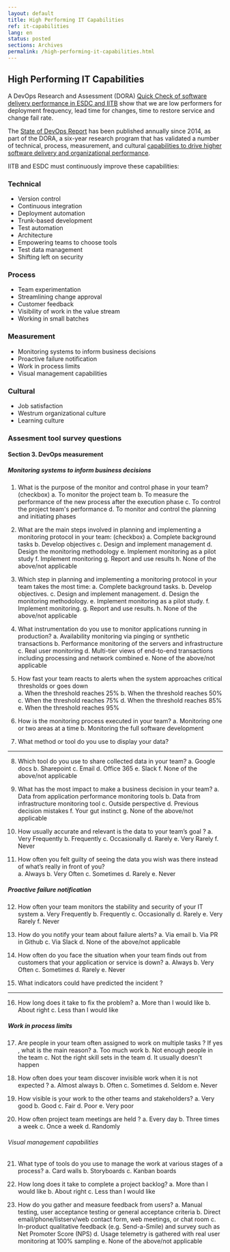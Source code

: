 ```yaml
---
layout: default
title: High Performing IT Capabilities
ref: it-capabilities
lang: en
status: posted
sections: Archives
permalink: /high-performing-it-capabilities.html
---
```


## High Performing IT Capabilities

A DevOps Research and Assessment (DORA) [Quick Check of software delivery performance in ESDC and IITB](https://beta.devops-research.com/performance.html?leadtime=1&deployfreq=1&ttr=3&chgfail=4&industry=government) show that we are low performers for deployment frequency, lead time for changes, time to restore service and change fail rate.

The [State of DevOps Report](https://cloud.google.com/devops/state-of-devops/) has been published annually since 2014, as part of the DORA, a six-year research program that has validated a number of technical, process, measurement, and cultural [capabilities to drive higher software delivery and organizational performance](https://cloud.google.com/devops/#devops-capabilities).

IITB and ESDC must continuously improve these capabilities:

### Technical

- Version control
- Continuous integration
- Deployment automation
- Trunk-based development
- Test automation
- Architecture
- Empowering teams to choose tools
- Test data management
- Shifting left on security

### Process

- Team experimentation
- Streamlining change approval
- Customer feedback
- Visibility of work in the value stream
- Working in small batches

### Measurement

- Monitoring systems to inform business decisions
- Proactive failure notification
- Work in process limits
- Visual management capabilities

### Cultural

- Job satisfaction
- Westrum organizational culture
- Learning culture

### Assesment tool survey questions 
#### Section 3. DevOps measurement

##### Monitoring systems to inform business decisions

1. What is the purpose of the monitor and control phase in your team? (checkbox)
a. To monitor the project team
b. To measure the performance of the new process after the execution phase
c. To control the project team's performance
d. To monitor and control the planning and initiating phases

2.  What are the main steps involved in planning and implementing a monitoring protocol in your team: (checkbox)
a. Complete background tasks
b. Develop objectives
c. Design and implement management
d. Design the monitoring methodology
e. Implement monitoring as a pilot study
f. Implement monitoring
g. Report and use results
h. None of the above/not applicable 

3.  Which step in planning and implementing a monitoring protocol in your team takes the most time: 
a. Complete background tasks.
b. Develop objectives.
c. Design and implement management.
d. Design the monitoring methodology.
e. Implement monitoring as a pilot study.
f. Implement monitoring.
g. Report and use results.
h. None of the above/not applicable 

4. What instrumentation do you use to monitor applications running in production? 
a. Availability monitoring via pinging or synthetic transactions 
b. Performance monitoring of the servers and infrastructure 
c. Real user monitoring 
d. Multi-tier views of end-to-end transactions including processing and network combined 
e. None of the above/not applicable 

5. How fast your team reacts to alerts when the system approaches critical thresholds or goes down  
a. When the threshold reaches 25%
b. When the threshold reaches 50%
c. When the threshold reaches 75%
d. When the threshold reaches 85%
e. When the threshold reaches 95%

6. How is the monitoring process executed in your team?
a. Monitoring one or two areas at a time 
b. Monitoring the full software development

7. What method or tool do you use to display your data?

______________________________________________________

8. Which tool do you use to share collected data in your team?
a. Google docs
b. Sharepoint
c. Email
d. Office 365
e. Slack
f. None of the above/not applicable 

9. What has the most impact to make a business decision in your team?
a. Data from application performance monitoring tools 
b. Data from infrastructure monitoring tool
c. Outside perspective
d. Previous decision mistakes
f. Your gut instinct
g. None of the above/not applicable 

10. How usually  accurate and relevant  is the data to your team’s goal ?
a. Very Frequently 
b. Frequently
c. Occasionally 
d. Rarely 
e. Very Rarely 
f. Never

11. How often you felt guilty of seeing the data you wish was there instead of what’s really in front of you?  
a. Always 
b. Very Often
c. Sometimes
d. Rarely 
e. Never

##### Proactive failure notification

12. How often your team monitors the stability and security of your IT system
a. Very Frequently
b. Frequently 
c. Occasionally 
d. Rarely 
e. Very Rarely 
f. Never

13. How do you notify your team about failure alerts?
a. Via email
b. Via PR in Github
c. Via Slack
d. None of the above/not applicable 

14. How often do you  face the situation when your team finds out from customers that your application or service is down?
a. Always 
b. Very Often
c. Sometimes 
d. Rarely 
e. Never

15. What  indicators could have predicted the incident ?

_______________________________________________________

16. How long does it take to fix the problem?
a. More than I would like 
b. About right 
c. Less than I would like 

##### Work in process limits

17. Are people in your team often assigned to work on multiple tasks ? If yes , what is the main reason?
a. Too much work
b. Not enough people in the team
c. Not the right skill sets in the team
d. It usually doesn't happen

18. How often does your team discover invisible work when it is not expected ?
a. Almost always 
b. Often 
c. Sometimes 
d. Seldom 
e. Never

19. How visible is your work to the other teams and stakeholders?
a. Very good 
b. Good 
c. Fair 
d. Poor 
e. Very poor

20. How often project team meetings are held ?
a. Every day
b. Three times a week
c. Once a week
d. Randomly

###### Visual management capabilities

21. What type of tools do you use to manage the work at various stages of a process? 
a. Card walls
b. Storyboards
c. Kanban boards

22. How long does it take to complete a project backlog?
a. More than I would like 
b. About right 
c. Less than I would like 

23. How do you gather and measure feedback from users? 
a. Manual testing, user acceptance testing or general acceptance criteria 
b. Direct email/phone/listserv/web contact form, web meetings, or chat room 
c. In-product qualitative feedback (e.g. Send-a-Smile) and survey such as Net Promoter Score (NPS) 
d. Usage telemetry is gathered with real user monitoring at 100% sampling
e. None of the above/not applicable 
